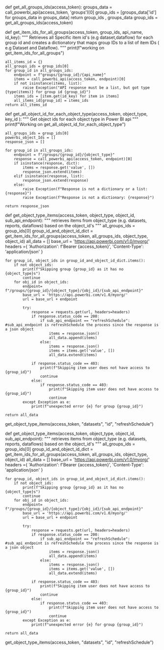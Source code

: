 def get_all_groups_ids(access_token):
    groups_data = call_powerbi_api(access_token, 'groups')[0]
    group_ids = [groups_data['id'] for groups_data in groups_data]
    return group_ids , groups_data
group_ids = get_all_groups_ids(access_token)



def get_item_ids_for_all_groups(access_token, group_ids, api_name, id_key):
    """
    Retrieves all Specific item id's (e.g dataset,dataflow) for each group id
    and creates a dictionatory that maps  group IDs to a list of item IDs ( e.g Dataset and Dataflow).
    """
    print(f"working on get_item_ids_for_all_groups")

    all_items_id = {}
    all_groups_ids = group_ids[0]
    for group_id in all_groups_ids:
        endpoint = f"groups/{group_id}/{api_name}"
        items = call_powerbi_api(access_token, endpoint)[0]
        if not isinstance(items, list):
            raise Exception("API response must be a list, but got type {type(items)} for group id {group_id}")
        items_ids = [item.get(id_key) for item in items]
        all_items_id[group_id] = items_ids
    return all_items_id


def get_all_object_id_for_each_object_type(access_token, object_type, key_id ):
    """
    Get object ids for each object type in Power BI api
    """
    print(f"Working on get_all_object_id_for_each_object_type")


    all_groups_ids = group_ids[0]
    powerbi_object_Ids = []
    response_json = []

    for group_id in all_groups_ids:
        endpoint = f"/groups/{group_id}/{object_type}"
        response = call_powerbi_api(access_token, endpoint)[0]
        if isinstance(response, dict):
            items = response.get('value', [])
            response_json.extend(items)
        elif isinstance(response, list):
            response_json.extend(response)
        else:
            raise Exception(f"Response is not a dictionary or a list: {response}")
            raise Exception(f"Response is not a dictionary: {response}")

    return response_json

def get_object_type_items(access_token, object_type, object_id, sub_api_endpoint):
    """
    retrieves items from object_type (e.g. datasets, reports, dataflows) based on the
    object_id's
    """
    all_groups_ids = group_ids[0]
    group_id_and_object_id_dict = get_item_ids_for_all_groups(access_token, all_groups_ids, object_type, object_id)
    all_data = []
    base_url = 'https://api.powerbi.com/v1.0/myorg/'
    headers ={ 'Authorization': f'Bearer {access_token}',
                'Content-Type': 'application/json'
        }

    for group_id, object_ids in group_id_and_object_id_dict.items():
        if not object_ids:
            print(f"Skipping group {group_id} as it has no {object_type}s")
            continue
        for obj_id in object_ids:
            endpoint= f"/groups/{group_id}/{object_type}/{obj_id}/{sub_api_endpoint}"
            base_url = 'https://api.powerbi.com/v1.0/myorg/'
            url = base_url + endpoint
    
            try:
                response = requests.get(url, headers=headers)
                if response.status_code == 200:
                    if sub_api_endpoint == "refreshSchedule": #sub_api_endpoint is refreshSchedule the process since the response is a json object
                        items = response.json()
                        all_data.append(items)
                    else:
                        items = response.json()
                        items = items.get('value', [])
                        all_data.extend(items)
                        
                if response.status_code == 403:
                    print(f"Skipping item user does not have access to {group_id}")
                    continue
                else:
                    if response.status_code == 403:
                        print(f"Skipping item user does not have access to {group_id}")
                        continue
            except Exception as e:
                print(f"unexpected error {e} for group {group_id}")
       
    return all_data

get_object_type_items(access_token, "datasets", "id", "refreshSchedule")




def get_object_type_items(access_token, object_type, object_id, sub_api_endpoint):
    """
    retrieves items from object_type (e.g. datasets, reports, dataflows) based on the
    object_id's
    """
    all_groups_ids = group_ids[0]
    group_id_and_object_id_dict = get_item_ids_for_all_groups(access_token, all_groups_ids, object_type, object_id)
    all_data = []
    base_url = 'https://api.powerbi.com/v1.0/myorg/'
    headers ={ 'Authorization': f'Bearer {access_token}',
                'Content-Type': 'application/json'
        }

    for group_id, object_ids in group_id_and_object_id_dict.items():
        if not object_ids:
            print(f"Skipping group {group_id} as it has no {object_type}s")
            continue
        for obj_id in object_ids:
            endpoint= f"/groups/{group_id}/{object_type}/{obj_id}/{sub_api_endpoint}"
            base_url = 'https://api.powerbi.com/v1.0/myorg/'
            url = base_url + endpoint
    
            try:
                response = requests.get(url, headers=headers)
                if response.status_code == 200:
                    if sub_api_endpoint == "refreshSchedule": #sub_api_endpoint is refreshSchedule the process since the response is a json object
                        items = response.json()
                        all_data.append(items)
                    else:
                        items = response.json()
                        items = items.get('value', [])
                        all_data.extend(items)
                        
                if response.status_code == 403:
                    print(f"Skipping item user does not have access to {group_id}")
                    continue
                else:
                    if response.status_code == 403:
                        print(f"Skipping item user does not have access to {group_id}")
                        continue
            except Exception as e:
                print(f"unexpected error {e} for group {group_id}")
       
    return all_data

get_object_type_items(access_token, "datasets", "id", "refreshSchedule")
    
